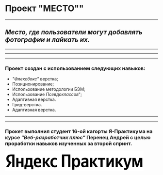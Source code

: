# **Проект "МЕСТО""**

___

## *Место, где пользователи могут добавлять фотографии и лайкать их.*


___
___
___

### Проект создан с использованием следующих навыков:
- _"Флексбокс"_ верстка;
- Позиционирование;
- Использование методологии БЭМ;
- Использование _Псевдоклассов_";
- Адаптивная верстка.
- Грид-верстка.
- Адаптивная верстка.
___
___
### Прокет выполнил студент 16-ой кагорты **Я-Практикума** на курсе _"Веб-разработчик плюс"_ Перенец Андрей с целью проработки навыков изученных за второй спринт.

![ya.prakti logo](images/logo_place_header.svg)
